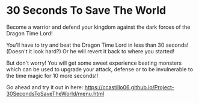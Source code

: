 # 30 Seconds To Save The World

Become a warrior and defend your kingdom against the dark forces of the Dragon Time Lord! 

You'll have to try and beat the Dragon Time Lord in less than 30 seconds! (Doesn't it look hard?) Or he will revert it back to where you started!

But don't worry! You will get some sweet experience beating monsters which can be used to upgrade your attack, defense or to be invulnerable to the time magic for 10 more seconds!!

Go ahead and try it out in here: https://ccastillo06.github.io/Project-30SecondsToSaveTheWorld/menu.html

